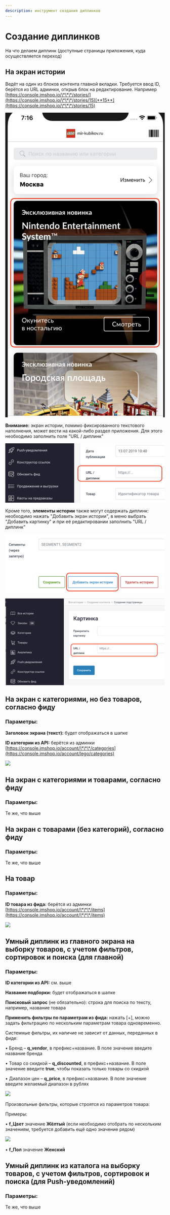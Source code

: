 ```yaml
---
description: инструмент создания диплинков
---
```


# Создание диплинков

На что делаем диплинк (доступные страницы приложения, куда осуществляется переход)

## На экран истории

Ведёт на один из блоков контента главной вкладки. Требуется ввод ID, берётся из URL админки, открыв блок на редактирование. Например [https://console.imshop.io/\*\*\*/stories/](https://console.imshop.io/\*\*\*/stories/15)[**15**](https://console.imshop.io/\*\*\*/stories/15)

![](<../.gitbook/assets/image (5).png>)

**Внимание:** экран истории, помимо фиксированного текстового наполнения, может вести на какой-либо раздел приложения. Для этого необходимо заполнить поле "URL / диплинк"

![](<../.gitbook/assets/image (4).png>)

Кроме того, **элементы истории** также могут содержать диплинк: необходимо нажать "Добавить экран истории", в меню выбрать "Добавить картинку" и при её редактировании заполнить "URL / диплинк"

![](../.gitbook/assets/screenshot-2020-09-21-at-19.23.54.png)

![](../.gitbook/assets/screenshot-2020-09-21-at-19.29.56.png)

## На экран с категориями, но **без** товаров, согласно фиду

### Параметры:

**Заголовок экрана (текст):** будет отображаться в шапке

**ID категории из API:** берётся из админки [https://console.imshop.io/account/\*\*\*/categories](https://console.imshop.io/account/lego/categories)

![](https://lh6.googleusercontent.com/wCY5UhYMlmaq5MAkIJFuRAbAEkNzH5yriuk6RkFKVdd9CkDUu8-JrPChEVEG\_zLkJwxej1wpQ1apmWgmxU0gyuARrFXPivL3gJ6XoAgkDFz3UDlN\_Tw7Jgqmb9OZxnmABOxQayld)

## На экран с категориями **и** товарами, согласно фиду

### Параметры:

Те же, что выше

## На экран с товарами (без категорий), согласно фиду

### Параметры:

Те же, что выше

## На товар

### Параметры:

**ID товара из фида:** берётся из админки [https://console.imshop.io/account/\*\*\*/items](https://console.imshop.io/account/\*\*\*/items)

![](https://lh4.googleusercontent.com/xLtB4zKI2909\_BfmQng1PDbULKgUDjupkDwx8EyLNOfQs8SQYHjo2o8rceifmqXxq-ZY9ghUbs6i4gghPhYL7FC9fxOo\_qtPIaWo6VZL-dOVJDJM-d1\_h2LHpi34Cf8k38H6ESdS)

## Умный диплинк из главного экрана на выборку товаров, с учетом фильтров, сортировок и поиска (для главной)

### Параметры:

**ID категории из API:** см. выше

**Название подборки:** будет отображаться в шапке

**Поисковый запрос** (не обязательно): строка для поиска по тексту, например, название товара

**Применить фильтры по параметрам из фида:** нажать \[+], можно задать фильтрацию по нескольким параметрам товара одновременно.

Системные фильтры, их наличие не зависит от данных, переданных в фиде:

• Бренд – **q\_vendor**, в префикс+название. В поле значение введите название бренда

• Товар со скидкой – **q\_discounted**, в префикс+название. В поле значение введите **true**, чтобы показать только товары со скидкой

• Диапазон цен – **q\_price**, в префикс+название. В поле значение введите желаемый диапазон в рублях

![](https://lh5.googleusercontent.com/xaFGegTPCRLNKSPQO7NzThPQJEFg2mbtHpV-IoJK5MbTr-nntE6je8h9UFa7Z4tNnQ2ESaqJIL-H6auVcdyO30TwWOQjMz4lBi0qnZrYYm6z4ZsxTtShFZo-FFitBDga0Y8YjuJV)

Произвольные фильтры, которые строятся из параметров товара:

Примеры:

• **f\_Цвет** значение **Жёлтый** (если необходимо отобрать по нескольким значениям, требуется добавить ещё одно значение рядом)

![](https://lh4.googleusercontent.com/VT3p98m6jzD1k9f9BrCwyE8jO3igvA\_BEN4izGl\_euXEw\_CQ2ocD-NzfSY8dTO-QmKCLONUN9\_J7Roq4BKcgtubnKcbG-LBekQZds4V9VmNYMKk4FRaHUz84BvXkf0iUeZ-mC-hf)

• **f\_Пол** значение **Женский**

## Умный диплинк из каталога на выборку товаров, с учетом фильтров, сортировок и поиска (для Push-уведомлений)

### Параметры:

Те же, что выше
